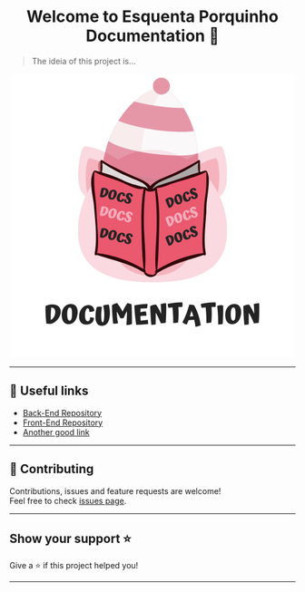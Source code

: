 <h1 align="center">Welcome to Esquenta Porquinho Documentation 👋</h1>

> The ideia of this project is...


<div align="center">
    <img src=".github\photo.png" alt="...">
</div> 

***


## :link: Useful links
- [Back-End Repository](https://github.com/Esquenta-Porquinho/back-end)
- [Front-End Repository](https://github.com/Esquenta-Porquinho/front-end)
- [Another good link]()
***

## 🤝 Contributing

Contributions, issues and feature requests are welcome!<br />Feel free to check [issues page](https://github.com/Esquenta-Porquinho/documentation/issues). 
***

## Show your support ⭐️

Give a ⭐️ if this project helped you!
***
